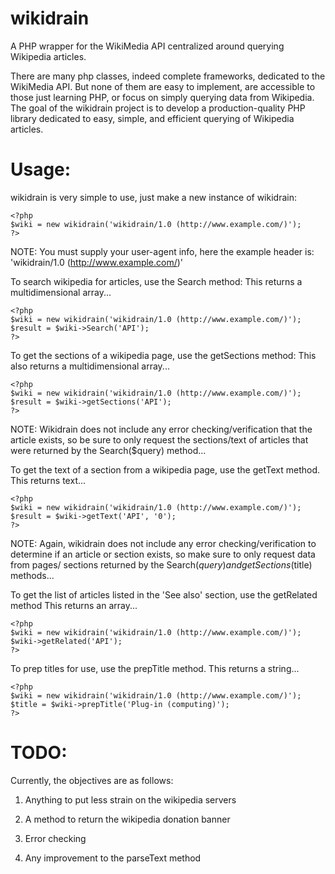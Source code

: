 wikidrain
===================================================================================

A PHP wrapper for the WikiMedia API centralized around querying Wikipedia articles.

There are many php classes, indeed complete frameworks, dedicated to the WikiMedia
API. But none of them are easy to implement, are accessible to those just learning
PHP, or focus on simply querying data from Wikipedia.  The goal of the wikidrain 
project is to develop a production-quality PHP library dedicated to easy, simple, 
and efficient querying of Wikipedia articles.


Usage:
===================================================================================

wikidrain is very simple to use, just make a new instance of wikidrain:


    <?php
    $wiki = new wikidrain('wikidrain/1.0 (http://www.example.com/)');
    ?>

NOTE: You must supply your user-agent info, here the example header is:
      'wikidrain/1.0 (http://www.example.com/)'

To search wikipedia for articles, use the Search method:
This returns a multidimensional array...

    <?php
    $wiki = new wikidrain('wikidrain/1.0 (http://www.example.com/)');
    $result = $wiki->Search('API');
    ?>

To get the sections of a wikipedia page, use the getSections method:
This also returns a multidimensional array...

    <?php
    $wiki = new wikidrain('wikidrain/1.0 (http://www.example.com/)');
    $result = $wiki->getSections('API');
    ?>

NOTE: Wikidrain does not include any error checking/verification that the article
      exists, so be sure to only request the sections/text of articles that were
      returned by the Search($query) method...

To get the text of a section from a wikipedia page, use the getText
method.
This returns text...

    <?php
    $wiki = new wikidrain('wikidrain/1.0 (http://www.example.com/)');
    $result = $wiki->getText('API', '0');
    ?>

NOTE: Again, wikidrain does not include any error checking/verification to determine
      if an article or section exists, so make sure to only request data from pages/
      sections returned by the Search($query) and getSections($title) methods...

To get the list of articles listed in the 'See also' section, use the getRelated
method
This returns an array...

    <?php
    $wiki = new wikidrain('wikidrain/1.0 (http://www.example.com/)');
    $wiki->getRelated('API');
    ?>

To prep titles for use, use the prepTitle method.
This returns a string...

    <?php
    $wiki = new wikidrain('wikidrain/1.0 (http://www.example.com/)');
    $title = $wiki->prepTitle('Plug-in (computing)');
    ?>

TODO:
===================================================================================

Currently, the objectives are as follows:

1. Anything to put less strain on the wikipedia servers

2. A method to return the wikipedia donation banner

3. Error checking

4. Any improvement to the parseText method